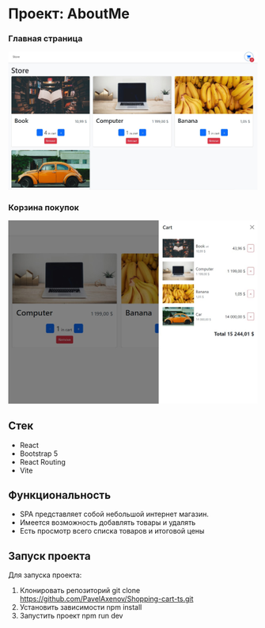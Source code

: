 # Проект: AboutMe

### Главная страница
![Главная](https://github.com/PavelAxenov/Shopping-cart-ts/blob/main/public/imgs/store.jpg)
### Корзина покупок
![Корзина покупок](https://github.com/PavelAxenov/Shopping-cart-ts/raw/main/public/imgs/cart.jpg)

## Стек
* React
* Bootstrap 5
* React Routing
* Vite

## Функциональность
* SPA представляет собой небольшой интернет магазин.
* Имеется возможность добавлять товары и удалять
* Есть просмотр всего списка товаров и итоговой цены

## Запуск проекта

Для запуска проекта:

1. Клонировать репозиторий git clone https://github.com/PavelAxenov/Shopping-cart-ts.git
2. Установить зависимости npm install
3. Запустить проект npm run dev
